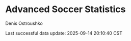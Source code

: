 # Advanced Soccer Statistics
Denis Ostroushko

<!-- gfm -->

Last successful data update: 2025-09-14 20:10:40 CST
